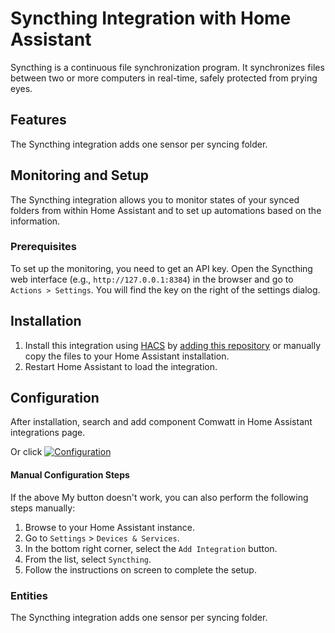 # Syncthing Integration with Home Assistant

Syncthing is a continuous file synchronization program. It synchronizes files between two or more computers in real-time, safely protected from prying eyes.

## Features
The Syncthing integration adds one sensor per syncing folder.

## Monitoring and Setup
The Syncthing integration allows you to monitor states of your synced folders from within Home Assistant and to set up automations based on the information.

### Prerequisites
To set up the monitoring, you need to get an API key. Open the Syncthing web interface (e.g., `http://127.0.0.1:8384`) in the browser and go to `Actions > Settings`. You will find the key on the right of the settings dialog.

## Installation
1. Install this integration using [HACS](https://hacs.xyz/) by [adding this repository](https://hacs.xyz/docs/faq/custom_repositories) or manually copy the files to your Home Assistant installation.
2. Restart Home Assistant to load the integration.

## Configuration
After installation, search and add component Comwatt in Home Assistant integrations page.

Or click [![Configuration](https://my.home-assistant.io/badges/config_flow_start.svg)](https://my.home-assistant.io/redirect/config_flow_start?domain=comwatt)

#### Manual Configuration Steps
If the above My button doesn't work, you can also perform the following steps manually:

1. Browse to your Home Assistant instance.
2. Go to `Settings` > `Devices & Services`.
3. In the bottom right corner, select the `Add Integration` button.
4. From the list, select `Syncthing`.
5. Follow the instructions on screen to complete the setup.

### Entities
The Syncthing integration adds one sensor per syncing folder.
